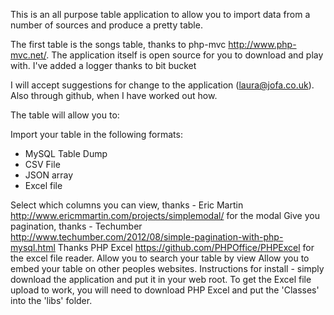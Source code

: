 This is an all purpose table application to allow you to import data from a number of sources and produce a pretty table.

The first table is the songs table, thanks to php-mvc http://www.php-mvc.net/. The application itself is open source for you to download and play with. I've added a logger thanks to bit bucket

I will accept suggestions for change to the application (laura@jofa.co.uk). Also through github, when I have worked out how.

The table will allow you to:

Import your table in the following formats:
* MySQL Table Dump
* CSV File
* JSON array
* Excel file 

Select which columns you can view, thanks - Eric Martin http://www.ericmmartin.com/projects/simplemodal/ for the modal
Give you pagination, thanks - Techumber http://www.techumber.com/2012/08/simple-pagination-with-php-mysql.html
Thanks PHP Excel https://github.com/PHPOffice/PHPExcel for the excel file reader.
Allow you to search your table by view
Allow you to embed your table on other peoples websites.
Instructions for install - simply download the application and put it in your web root. To get the Excel file upload to work, you will need to download PHP Excel and put the 'Classes' into the 'libs' folder.
